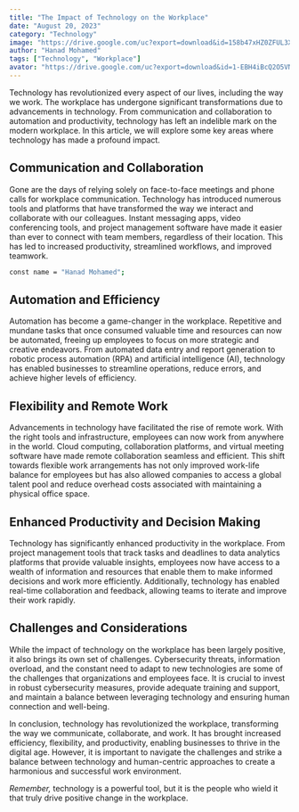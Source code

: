 ```yaml
---
title: "The Impact of Technology on the Workplace"
date: "August 20, 2023"
category: "Technology"
image: "https://drive.google.com/uc?export=download&id=158b47xHZ0ZFUL3XwAxCjCDjwT2AWFHzE"
author: "Hanad Mohamed"
tags: ["Technology", "Workplace"]
avator: "https://drive.google.com/uc?export=download&id=1-EBH4iBcQ2O5VNKqdRCUR0crn15NiamD"
---
```


Technology has revolutionized every aspect of our lives, including the way we work. The workplace has undergone significant transformations due to advancements in technology. From communication and collaboration to automation and productivity, technology has left an indelible mark on the modern workplace. In this article, we will explore some key areas where technology has made a profound impact.

## Communication and Collaboration

Gone are the days of relying solely on face-to-face meetings and phone calls for workplace communication. Technology has introduced numerous tools and platforms that have transformed the way we interact and collaborate with our colleagues. Instant messaging apps, video conferencing tools, and project management software have made it easier than ever to connect with team members, regardless of their location. This has led to increased productivity, streamlined workflows, and improved teamwork.

```bash
const name = "Hanad Mohamed";
```

## Automation and Efficiency

Automation has become a game-changer in the workplace. Repetitive and mundane tasks that once consumed valuable time and resources can now be automated, freeing up employees to focus on more strategic and creative endeavors. From automated data entry and report generation to robotic process automation (RPA) and artificial intelligence (AI), technology has enabled businesses to streamline operations, reduce errors, and achieve higher levels of efficiency.

## Flexibility and Remote Work

Advancements in technology have facilitated the rise of remote work. With the right tools and infrastructure, employees can now work from anywhere in the world. Cloud computing, collaboration platforms, and virtual meeting software have made remote collaboration seamless and efficient. This shift towards flexible work arrangements has not only improved work-life balance for employees but has also allowed companies to access a global talent pool and reduce overhead costs associated with maintaining a physical office space.

## Enhanced Productivity and Decision Making

Technology has significantly enhanced productivity in the workplace. From project management tools that track tasks and deadlines to data analytics platforms that provide valuable insights, employees now have access to a wealth of information and resources that enable them to make informed decisions and work more efficiently. Additionally, technology has enabled real-time collaboration and feedback, allowing teams to iterate and improve their work rapidly.

## Challenges and Considerations

While the impact of technology on the workplace has been largely positive, it also brings its own set of challenges. Cybersecurity threats, information overload, and the constant need to adapt to new technologies are some of the challenges that organizations and employees face. It is crucial to invest in robust cybersecurity measures, provide adequate training and support, and maintain a balance between leveraging technology and ensuring human connection and well-being.

In conclusion, technology has revolutionized the workplace, transforming the way we communicate, collaborate, and work. It has brought increased efficiency, flexibility, and productivity, enabling businesses to thrive in the digital age. However, it is important to navigate the challenges and strike a balance between technology and human-centric approaches to create a harmonious and successful work environment.

_Remember,_ technology is a powerful tool, but it is the people who wield it that truly drive positive change in the workplace.
